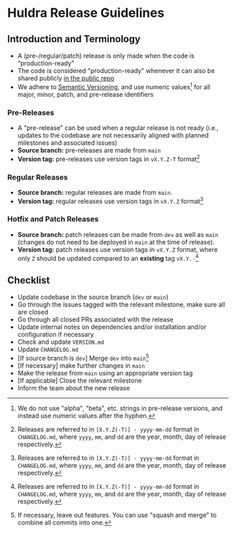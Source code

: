 # Huldra Release Guidelines

## Introduction and Terminology

- A (pre-/regular/patch) release is only made when the code is “production-ready” 
- The code is considered "production-ready" whenever it can also be shared publicly [in the public repo](https://github.com/simula/huldra)
- We adhere to [Semantic Versioning](https://semver.org/spec/v2.0.0.html), and use numeric values[^1] for all major, minor, patch, and pre-release identifiers

[^1]: We do not use "alpha", "beta", etc. strings in pre-release versions, and instead use numeric values after the hyphen.

### Pre-Releases

- A "pre-release" can be used when a regular release is not ready (i.e., updates to the codebase are not necessarily aligned with planned milestones and associated issues)
- **Source branch:** pre-releases are made from `main`
- **Version tag:**  pre-releases use version tags in `vX.Y.Z-T` format[^2]

[^2]: Releases are referred to in `[X.Y.Z(-T)] - yyyy-mm-dd` format in `CHANGELOG.md`, where `yyyy`, `mm`, and `dd` are the year, month, day of release respectively.

### Regular Releases

- **Source branch:** regular releases are made from `main`.
- **Version tag:**  regular releases use version tags in `vX.Y.Z` format[^2]

### Hotfix and Patch Releases

- **Source branch:** patch releases can be made from `dev` as well as `main` (changes do not need to be deployed in `main` at the time of release).
- **Version tag:**  patch releases use version tags in `vX.Y.Z` format, where only `Z` should be updated compared to an **existing** tag `vX.Y.-`[^2]

## Checklist

- Update codebase in the source branch (`dev` or `main`)
- Go through the issues tagged with the relevant milestone, make sure all are closed
- Go through all closed PRs associated with the release
- Update internal notes on dependencies and/or installation and/or configuration if necessary
- Check and update `VERSION.md`
- Update `CHANGELOG.md`
- [If source branch is `dev`] Merge `dev` into `main`[^3]
- [If necessary] make further changes in `main`
- Make the release from `main` using an appropriate version tag
- [If applicable] Close the relevant milestone
- Inform the team about the new release

[^3]: If necessary, leave out features. You can use "squash and merge" to combine all commits into one.
